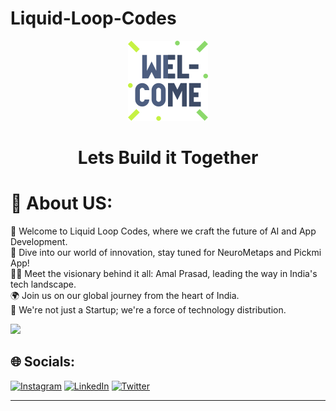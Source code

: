 # Liquid-Loop-Codes
<p align="center">
  <img src="https://github.com/amalprasad0/Liquid-Loop-Security-Software/blob/master/welcome-back.png" width="128">
  <br />
  <h1 align="center">Lets Build it Together</h1>
</p>

# 💫 About US:
🚀 Welcome to Liquid Loop Codes, where we craft the future of AI and App Development.<br>🧠 Dive into our world of innovation, stay tuned for NeuroMetaps and Pickmi App!<br>👨‍💼 Meet the visionary behind it all: Amal Prasad, leading the way in India's tech landscape.<br>🌍 Join us on our global journey from the heart of India.<br>🏢 We're not just a Startup; we're a force of technology distribution.

![](https://quotes-github-readme.vercel.app/api?type=horizontal&theme=dark)


## 🌐 Socials:
[![Instagram](https://img.shields.io/badge/Instagram-%23E4405F.svg?logo=Instagram&logoColor=white)](https://instagram.com/liquidloopcodes) [![LinkedIn](https://img.shields.io/badge/LinkedIn-%230077B5.svg?logo=linkedin&logoColor=white)](https://www.linkedin.com/company/89680598/) [![Twitter](https://img.shields.io/badge/Twitter-%231DA1F2.svg?logo=Twitter&logoColor=white)](https://twitter.com/liquidloopcodes) 



---

<!-- Proudly created with GPRM ( https://gprm.itsvg.in ) -->

